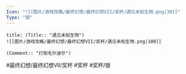 ```yaml
---
Icon: "![[图片/游戏攻略/最终幻想/最终幻想VII/奖杯/遇见未知生物.png|30]]"
Type: "银"
---
```

```ad-common-silver-trophy
title: (Title:: "遇见未知生物")
![[图片/游戏攻略/最终幻想/最终幻想VII/奖杯/遇见未知生物.png|100]]

(Comment:: "打倒毛尔波尔")
```

#最终幻想/最终幻想VII/奖杯 #奖杯 #奖杯/银
